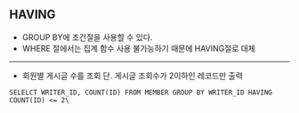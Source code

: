 ## HAVING
* GROUP BY에 조건절을 사용할 수 있다.
* WHERE 절에서는 집계 함수 사용 불가능하기 때문에 HAVING절로 대체
***

* 회원별 게시글 수를 조회 단. 게시글 조회수가 2이하인 레코드만 출력
~~~
SELELCT WRITER_ID, COUNT(ID) FROM MEMBER GROUP BY WRITER_ID HAVING COUNT(ID) <= 2\
~~~
